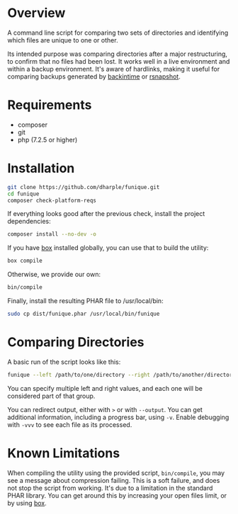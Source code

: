 # Overview

A command line script for comparing two sets of directories and identifying
which files are unique to one or other.

Its intended purpose was comparing directories after a major restructuring, to
confirm that no files had been lost.  It works well in a live environment and
within a backup environment.  It's aware of hardlinks, making it useful for
comparing backups generated by [backintime] or [rsnapshot].

# Requirements

* composer
* git
* php (7.2.5 or higher)

# Installation

```bash
git clone https://github.com/dharple/funique.git
cd funique
composer check-platform-reqs
```

If everything looks good after the previous check, install the project
dependencies:

```bash
composer install --no-dev -o
```

If you have [box] installed globally, you can use that to build the utility:

```bash
box compile
```

Otherwise, we provide our own:

```bash
bin/compile
```

Finally, install the resulting PHAR file to /usr/local/bin:

```bash
sudo cp dist/funique.phar /usr/local/bin/funique
```

# Comparing Directories

A basic run of the script looks like this:

```bash
funique --left /path/to/one/directory --right /path/to/another/directory
```

You can specify multiple left and right values, and each one will be considered
part of that group.

You can redirect output, either with `>` or with `--output`.  You can get
additional information, including a progress bar, using `-v`.  Enable debugging
with `-vvv` to see each file as its processed.

# Known Limitations

When compiling the utility using the provided script, `bin/compile`, you may
see a message about compression failing.  This is a soft failure, and does not
stop the script from working.  It's due to a limitation in the standard PHAR
library.  You can get around this by increasing your open files limit, or by
using [box].

[backintime]: https://github.com/bit-team/backintime
[box]: https://github.com/box-project/box
[rsnapshot]: https://github.com/rsnapshot/rsnapshot
